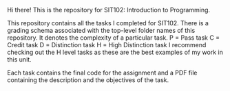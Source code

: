 Hi there! This is the repository for SIT102: Introduction to Programming.

This repository contains all the tasks I completed for SIT102.
There is a grading schema associated with the top-level folder names of this repository. It denotes the complexity of a particular task.
P = Pass task
C = Credit task
D = Distinction task
H = High Distinction task
I recommend checking out the H level tasks as these are the best examples of my work in this unit.

Each task contains the final code for the assignment and a PDF file containing the description and the objectives of the task.

